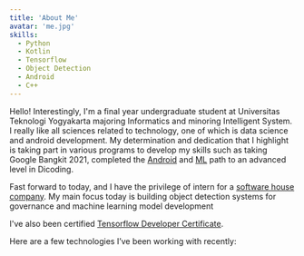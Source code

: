 ```yaml
---
title: 'About Me'
avatar: 'me.jpg'
skills:
  - Python
  - Kotlin
  - Tensorflow
  - Object Detection
  - Android
  - C++
---
```


Hello! Interestingly, I'm a final year undergraduate student at Universitas Teknologi Yogyakarta majoring Informatics and minoring Intelligent System. I really like all sciences related to technology, one of which is data science and android development. My determination and dedication that I highlight is taking part in various programs to develop my skills such as taking Google Bangkit 2021, completed the [Android](https://www.dicoding.com/learningpaths/7) and [ML](https://www.dicoding.com/learningpaths/30) path to an advanced level in Dicoding.

Fast forward to today, and I have the privilege of intern for a [software house company](https://varx.id/). My main focus today is building object detection systems for governance and machine learning model development

I've also been certified [Tensorflow Developer Certificate](https://www.credential.net/8e9183ba-f7da-401b-aead-590e21a3407a).

Here are a few technologies I’ve been working with recently:

